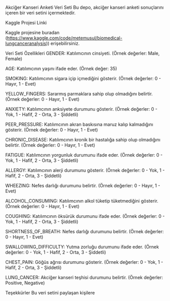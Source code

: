 Akciğer Kanseri Anketi Veri Seti
Bu depo, akciğer kanseri anketi sonuçlarını içeren bir veri setini içermektedir.

Kaggle Projesi Linki

Kaggle projesine buradan (https://www.kaggle.com/code/metemusul/biomedical-lungcanceranalysis)) erişebilirsiniz.

Veri Seti Özellikleri
GENDER: Katılımcının cinsiyeti. (Örnek değerler: Male, Female)

AGE: Katılımcının yaşını ifade eder. (Örnek değer: 35)

SMOKING: Katılımcının sigara içip içmediğini gösterir. (Örnek değerler: 0 - Hayır, 1 - Evet)

YELLOW_FINGERS: Sararmış parmaklara sahip olup olmadığını belirtir. (Örnek değerler: 0 - Hayır, 1 - Evet)

ANXIETY: Katılımcının anksiyete durumunu gösterir. (Örnek değerler: 0 - Yok, 1 - Hafif, 2 - Orta, 3 - Şiddetli)

PEER_PRESSURE: Katılımcının akran baskısına maruz kalıp kalmadığını gösterir. (Örnek değerler: 0 - Hayır, 1 - Evet)

CHRONIC_DISEASE: Katılımcının kronik bir hastalığa sahip olup olmadığını belirtir. (Örnek değerler: 0 - Hayır, 1 - Evet)

FATIGUE: Katılımcının yorgunluk durumunu ifade eder. (Örnek değerler: 0 - Yok, 1 - Hafif, 2 - Orta, 3 - Şiddetli)

ALLERGY: Katılımcının alerji durumunu gösterir. (Örnek değerler: 0 - Yok, 1 - Hafif, 2 - Orta, 3 - Şiddetli)

WHEEZING: Nefes darlığı durumunu belirtir. (Örnek değerler: 0 - Hayır, 1 - Evet)

ALCOHOL_CONSUMING: Katılımcının alkol tüketip tüketmediğini gösterir. (Örnek değerler: 0 - Hayır, 1 - Evet)

COUGHING: Katılımcının öksürük durumunu ifade eder. (Örnek değerler: 0 - Yok, 1 - Hafif, 2 - Orta, 3 - Şiddetli)

SHORTNESS_OF_BREATH: Nefes darlığı durumunu belirtir. (Örnek değerler: 0 - Hayır, 1 - Evet)

SWALLOWING_DIFFICULTY: Yutma zorluğu durumunu ifade eder. (Örnek değerler: 0 - Yok, 1 - Hafif, 2 - Orta, 3 - Şiddetli)

CHEST_PAIN: Göğüs ağrısı durumunu gösterir. (Örnek değerler: 0 - Yok, 1 - Hafif, 2 - Orta, 3 - Şiddetli)

LUNG_CANCER: Akciğer kanseri teşhisi durumunu belirtir. (Örnek değerler: Positive, Negative)

Teşekkürler
Bu veri setini paylaşan kişilere
